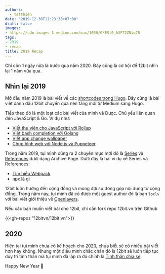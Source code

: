 ```yaml
---
authors:
  - tatthien
date: "2019-12-30T11:23:38+07:00"
draft: false
images:
- https://cdn-images-1.medium.com/max/1000/0*ESt0_h3F72ZNiqCR
tags:
- 2019
- recap
title: 2019 Recap
---
```


Chỉ còn 1 ngày nữa là bước qua năm 2020. Đây cũng là cơ hội để 12bit nhìn lại 1 năm vừa qua.

## Nhìn lại 2019

Mở đầu năm 2019 là bài viết về các [shortcodes trong Hugo](https://12bit.vn/articles/cac-shortcode-hay-cho-gohugo/). Đây cũng là bài viết đánh dấu 12bit chuyển qua nên tảng mới từ Medium sang Hugo.

Tiếp theo đó là một loạt các bài viết của mình và Được. Chủ yếu liên quan đến JavaScript & Go. Ví dụ như:

- [Viết thư viện cho JavaScript với Rollup](https://12bit.vn/articles/su-dung-rollup-de-tao-library-cho-javascript/)
- [Viết bash completion với Golang](https://12bit.vn/articles/viet-bash-completion-voi-golang/)
- [Viết app change wallpaper](https://12bit.vn/articles/viet-app-change-wallpaper/)
- [Chụp hình web với Node.js và Puppeteer](https://12bit.vn/articles/chup-hinh-trang-web-voi-nodejs-va-puppeteer/)

Trong năm 2019, tụi mình cũng ra 2 chuyên mục mới đó là [Series](https://12bit.vn/series/) và [References](https://12bit.vn/references/) dưới dạng Archive Page. Dưới đây là hai ví dụ về Series và References:

- [Tìm hiểu Webpack](https://12bit.vn/series/t%C3%ACm-hi%E1%BB%83u-webpack/)
- [npx là gì](https://12bit.vn/references/npx/)

12bit luôn hướng đến cộng đồng và mong đợi sự đóng góp nội dung từ cộng đồng. Trong năm nay, tụi mình đã có được một guest author đó là bạn `loclv` với bài viết giới thiệu về [Openlayers](https://12bit.vn/articles/gioi-thieu-ve-openlayers/).

Nếu các bạn muốn viết bài cho 12bit, chỉ cần fork repo 12bit.vn trên Github:

{{<gh-repos "12bitvn/12bit.vn">}}

## 2020

Hiện tại tụi mình chưa có kế hoạch cho 2020, chưa biết sẽ có nhiều bài viết hơn hay không. Nhưng một điều mình chắc chắn đó là 12bit sẽ luôn tiếp tục duy trì tinh thần mà tụi mình đã lập ra đó chính là [Tinh thần chia sẻ](https://12bit.vn/pages/about/#tinh-th%E1%BA%A7n-chia-s%E1%BA%BB).

Happy New Year :tada:

